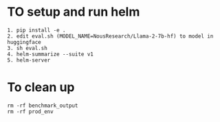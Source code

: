 
# TO setup and run helm
```
1. pip install -e .
2. edit eval.sh (MODEL_NAME=NousResearch/Llama-2-7b-hf) to model in huggingface
3. sh eval.sh
4. helm-summarize --suite v1
5. helm-server
```

# To clean up
```
rm -rf benchmark_output
rm -rf prod_env
```
